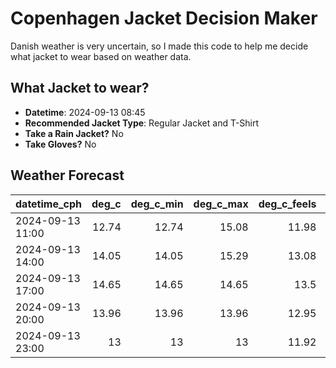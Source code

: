 
# Copenhagen Jacket Decision Maker

Danish weather is very uncertain, so I made this code to help me decide what jacket to wear based on weather data.

## What Jacket to wear?

- **Datetime**: 2024-09-13 08:45
- **Recommended Jacket Type**: Regular Jacket and T-Shirt
- **Take a Rain Jacket?** No
- **Take Gloves?** No

## Weather Forecast
| datetime_cph     |   deg_c |   deg_c_min |   deg_c_max |   deg_c_feels | weather   | wind   | rain   |
|:-----------------|--------:|------------:|------------:|--------------:|:----------|:-------|:-------|
| 2024-09-13 11:00 |   12.74 |       12.74 |       15.08 |         11.98 | Clouds    | Medium | None   |
| 2024-09-13 14:00 |   14.05 |       14.05 |       15.29 |         13.08 | Clouds    | Medium | None   |
| 2024-09-13 17:00 |   14.65 |       14.65 |       14.65 |         13.5  | Clouds    | Medium | None   |
| 2024-09-13 20:00 |   13.96 |       13.96 |       13.96 |         12.95 | Clouds    | Medium | None   |
| 2024-09-13 23:00 |   13    |       13    |       13    |         11.92 | Clouds    | Medium | None   |
        